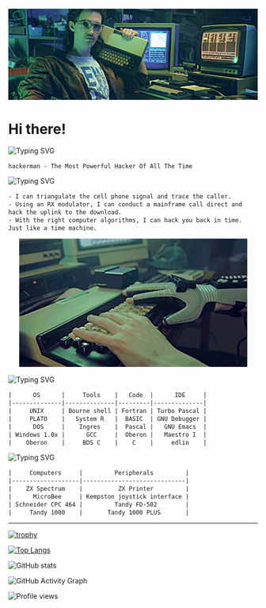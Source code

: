 ![Header](https://github.com/yapduser/yapduser/blob/main/header.png?raw=true "Header")


 # Hi there!

![Typing SVG](https://readme-typing-svg.herokuapp.com?font=Fira+Code&duration=4000&pause=400&color=2FF71A&width=435&lines=whoami)
```
hackerman - The Most Powerful Hacker Of All The Time
```

![Typing SVG](https://readme-typing-svg.herokuapp.com?font=Fira+Code&duration=4000&pause=400&color=2FF71A&width=435&lines=skills)
```
- I can triangulate the cell phone signal and trace the caller.
- Using an RX modulator, I can conduct a mainframe call direct and hack the uplink to the download.
- With the right computer algorithms, I can hack you back in time. Just like a time machine.
```

<p align="center"><img src="https://raw.githubusercontent.com/yapduser/yapduser/main/HackingInProgress.gif"/></p>

![Typing SVG](https://readme-typing-svg.herokuapp.com?font=Fira+Code&duration=4000&pause=400&color=2FF71A&width=435&lines=technologies+%26+tools)
```
|      OS      |     Tools    |   Code  |      IDE     |
|--------------|--------------|---------|--------------|
|     UNIX     | Bourne shell | Fortran | Turbo Pascal |
|     PLATO    |   System R   |  BASIC  | GNU Debugger |
|      DOS     |    Ingres    |  Pascal |   GNU Emacs  |
| Windows 1.0x |      GCC     |  Oberon |   Maestro I  |
|    Oberon    |     BDS C    |    C    |     edlin    |
 ```

![Typing SVG](https://readme-typing-svg.herokuapp.com?font=Fira+Code&duration=4000&pause=400&color=2FF71A&width=435&lines=hardware)
```
|     Computers     |         Peripherals         |
|-------------------|-----------------------------|
|    ZX Spectrum    |          ZX Printer         |
|      MicroBee     | Kempston joystick interface |
| Schneider CPC 464 |         Tandy FD-502        |
|     Tandy 1000    |       Tandy 1000 PLUS       |
```
***
[![trophy](https://github-profile-trophy.vercel.app/?username=yapduser)](https://github.com/ryo-ma/github-profile-trophy)

[![Top Langs](https://github-readme-stats.vercel.app/api/top-langs/?username=yapduser)](https://github.com/anuraghazra/github-readme-stats)

![GitHub stats](https://github-readme-stats.vercel.app/api?username=yapduser&show_icons=true&count_private=true)

![GitHub Activity Graph](https://activity-graph.herokuapp.com/graph?username=yapduser)

![Profile views](https://gpvc.arturio.dev/yapduser)
